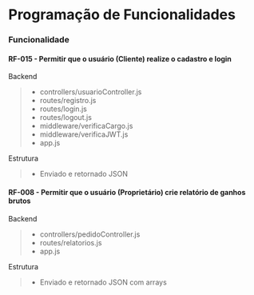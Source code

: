 # Programação de Funcionalidades

### Funcionalidade
#### RF-015 - Permitir que o usuário (Cliente) realize o cadastro e login

Backend

> - controllers/usuarioController.js
> - routes/registro.js
> - routes/login.js
> - routes/logout.js
> - middleware/verificaCargo.js
> - middleware/verificaJWT.js
> - app.js

Estrutura

> - Enviado e retornado JSON

#### RF-008 - Permitir que o usuário (Proprietário) crie relatório de ganhos brutos

Backend

> - controllers/pedidoController.js
> - routes/relatorios.js
> - app.js

Estrutura

> - Enviado e retornado JSON com arrays
